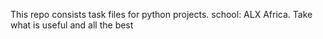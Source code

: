 This repo consists task files for python projects.
school: ALX Africa.
Take what is useful and all the best
